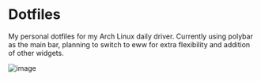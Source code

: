 # Dotfiles
My personal dotfiles for my Arch Linux daily driver.
Currently using polybar as the main bar, planning to switch to eww for extra flexibility and addition of other widgets.

![image](https://user-images.githubusercontent.com/57040351/162591151-0fa16002-cc99-4b4d-808e-b8edcccf8796.png)

